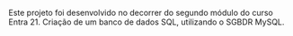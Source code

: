 Este projeto foi desenvolvido no decorrer do segundo módulo do curso Entra 21. 
Criação de um banco de dados SQL, utilizando o SGBDR MySQL.
